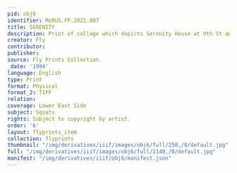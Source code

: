 ```yaml
---
pid: obj6
identifier: MoRUS.FP.2021.007
title: SERENITY
description: Print of collage which depicts Serenity House at 9th St and Avenue D.
creator: Fly
contributor:
publisher:
source: Fly Prints Collection
_date: '1994'
language: English
type: Print
format: Physical
format_2: TIFF
relation:
coverage: Lower East Side
subject: Squats
rights: Subject to copyright by artist.
order: '6'
layout: flyprints_item
collection: flyprints
thumbnail: "/img/derivatives/iiif/images/obj6/full/250,/0/default.jpg"
full: "/img/derivatives/iiif/images/obj6/full/1140,/0/default.jpg"
manifest: "/img/derivatives/iiif/obj6/manifest.json"
---
```


